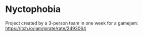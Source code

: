 # Nyctophobia 
Project created by a 3-person team in one week for a gamejam: https://itch.io/jam/pirate/rate/2493064
